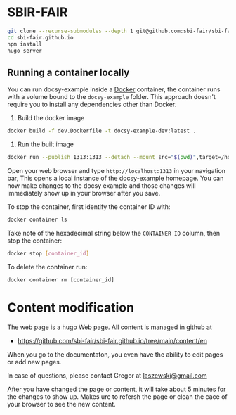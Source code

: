 # SBIR-FAIR


```bash
git clone --recurse-submodules --depth 1 git@github.com:sbi-fair/sbi-fair.github.io.git
cd sbi-fair.github.io
npm install
hugo server
```

## Running a container locally

You can run docsy-example inside a [Docker](ihttps://docs.docker.com/)
container, the container runs with a volume bound to the `docsy-example`
folder. This approach doesn't require you to install any dependencies other
than Docker.

1. Build the docker image 

```bash
docker build -f dev.Dockerfile -t docsy-example-dev:latest .
```

1. Run the built image

```bash
docker run --publish 1313:1313 --detach --mount src="$(pwd)",target=/home/docsy/app,type=bind docsy-example-dev:latest
```

Open your web browser and type `http://localhost:1313` in your navigation bar,
This opens a local instance of the docsy-example homepage. You can now make
changes to the docsy example and those changes will immediately show up in your
browser after you save.

To stop the container, first identify the container ID with:

```bash
docker container ls
```

Take note of the hexadecimal string below the `CONTAINER ID` column, then stop
the container:

```bash
docker stop [container_id]
```

To delete the container run:

```
docker container rm [container_id]
```

# Content modification

The web page is a hugo Web page. All content is managed in github at

* https://github.com/sbi-fair/sbi-fair.github.io/tree/main/content/en

When you go to the documentaton, you even have the ability to edit pages or add new pages.

In case of questions, please contact Gregor at laszewski@gmail.com

After you have changed the page or content, it will take about 5 minutes for the changes to show up. 
Makes ure to refersh the page or clean the cace of your browser to see the new content.
